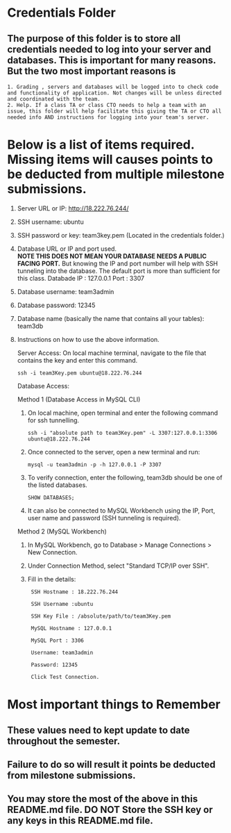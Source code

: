 # Credentials Folder

## The purpose of this folder is to store all credentials needed to log into your server and databases. This is important for many reasons. But the two most important reasons is
    1. Grading , servers and databases will be logged into to check code and functionality of application. Not changes will be unless directed and coordinated with the team.
    2. Help. If a class TA or class CTO needs to help a team with an issue, this folder will help facilitate this giving the TA or CTO all needed info AND instructions for logging into your team's server. 


# Below is a list of items required. Missing items will causes points to be deducted from multiple milestone submissions.

1. Server URL or IP: http://18.222.76.244/
2. SSH username: ubuntu
3. SSH password or key: team3key.pem (Located in the credentials folder.)
4. Database URL or IP and port used.
    <br><strong> NOTE THIS DOES NOT MEAN YOUR DATABASE NEEDS A PUBLIC FACING PORT.</strong> But knowing the IP and port number will help with SSH tunneling into the database. The default port is more than sufficient for this class.
    Databade IP : 127.0.0.1         Port : 3307
5. Database username: team3admin
6. Database password: 12345
7. Database name (basically the name that contains all your tables): team3db
8. Instructions on how to use the above information.
   
    Server Access: On local machine terminal, navigate to the file that contains the key and enter this command.

       ssh -i team3Key.pem ubuntu@18.222.76.244
    
    Database Access: 
    
    Method 1 (Database Access in MySQL CLI)
    1. On local machine, open terminal and enter the following command for ssh tunnelling.
       
           ssh -i "absolute path to team3Key.pem" -L 3307:127.0.0.1:3306 ubuntu@18.222.76.244

    2. Once connected to the server, open a new terminal and run:

           mysql -u team3admin -p -h 127.0.0.1 -P 3307

    3. To verify connection, enter the following, team3db should be one of the listed databases.

           SHOW DATABASES; 

    5. It can also be connected to MySQL Workbench using the IP, Port, user name and password (SSH tunneling is  required). 



    Method 2 (MySQL Workbench)
   
    1. In MySQL Workbench, go to Database > Manage Connections > New Connection.
    2. Under Connection Method, select "Standard TCP/IP over SSH".
    3. Fill in the details:
       
            SSH Hostname : 18.222.76.244
       
            SSH Username :ubuntu
       
            SSH Key File : /absolute/path/to/team3Key.pem
       
            MySQL Hostname : 127.0.0.1
       
            MySQL Port : 3306
       
            Username: team3admin
       
            Password: 12345
       
            Click Test Connection.


# Most important things to Remember
## These values need to kept update to date throughout the semester. <br>
## <strong>Failure to do so will result it points be deducted from milestone submissions.</strong><br>
## You may store the most of the above in this README.md file. DO NOT Store the SSH key or any keys in this README.md file.
